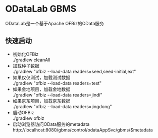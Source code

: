# ODataLab GBMS
ODataLab是一个基于Apache OFBiz的OData服务

## 快速启动
+ 初始化OFBiz<br>./gradlew cleanAll
+ 加载种子数据<br>./gradlew "ofbiz --load-data readers=seed,seed-initial,ext"
+ 如果仅仅测试，加载测试数据<br>./gradlew "ofbiz --load-data readers=test"
+ 如果金地项目，加载金地数据<br>./gradlew "ofbiz --load-data readers=jindi"
+ 如果京东项目，加载京东数据<br>./gradlew "ofbiz --load-data readers=jingdong"
+ 启动OFBiz<br>./gradlew ofbiz
+ 启动浏览器访问OData服务的metadata<br>http://localhost:8080/gbms/control/odataAppSvc/gbms/$metadata
